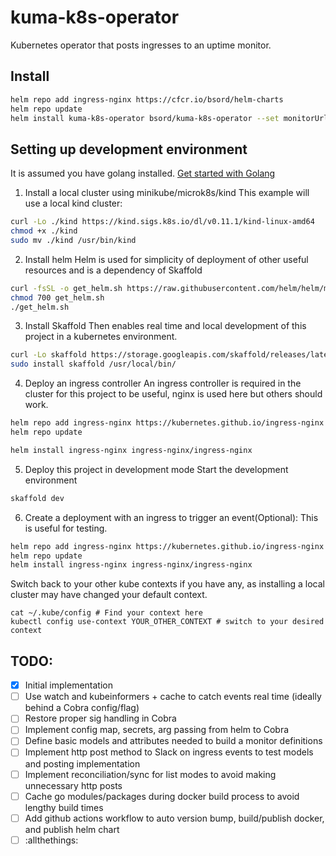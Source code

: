 # kuma-k8s-operator
Kubernetes operator that posts ingresses to an uptime monitor.
## Install
```sh
helm repo add ingress-nginx https://cfcr.io/bsord/helm-charts
helm repo update
helm install kuma-k8s-operator bsord/kuma-k8s-operator --set monitorUrl="https://yourkumauptimehost/api"
```

## Setting up development environment
It is assumed you have golang installed.
[Get started with Golang](https://linuxize.com/post/how-to-install-go-on-ubuntu-20-04/)

1. Install a local cluster using minikube/microk8s/kind
This example will use a local kind cluster:
```sh
curl -Lo ./kind https://kind.sigs.k8s.io/dl/v0.11.1/kind-linux-amd64
chmod +x ./kind
sudo mv ./kind /usr/bin/kind
```

2. Install helm
Helm is used for simplicity of deployment of other useful resources and is a dependency of Skaffold
```sh
curl -fsSL -o get_helm.sh https://raw.githubusercontent.com/helm/helm/master/scripts/get-helm-3
chmod 700 get_helm.sh
./get_helm.sh
```

3. Install Skaffold
Then enables real time and local development of this project in a kubernetes environment.
```sh
curl -Lo skaffold https://storage.googleapis.com/skaffold/releases/latest/skaffold-linux-amd64 && \
sudo install skaffold /usr/local/bin/
```

4. Deploy an ingress controller
An ingress controller is required in the cluster for this project to be useful, nginx is used here but others should work.
```sh
helm repo add ingress-nginx https://kubernetes.github.io/ingress-nginx
helm repo update

helm install ingress-nginx ingress-nginx/ingress-nginx
```

5. Deploy this project in development mode
Start the development environment
```sh
skaffold dev
```

6. Create a deployment with an ingress to trigger an event(Optional):
This is useful for testing.
```sh
helm repo add ingress-nginx https://kubernetes.github.io/ingress-nginx
helm repo update
helm install ingress-nginx ingress-nginx/ingress-nginx
```

Switch back to your other kube contexts if you have any, as installing a local cluster may have changed your default context.
```
cat ~/.kube/config # Find your context here
kubectl config use-context YOUR_OTHER_CONTEXT # switch to your desired context
```

## TODO:
- [x] Initial implementation
- [ ] Use watch and kubeinformers + cache to catch events real time (ideally behind a Cobra config/flag)
- [ ] Restore proper sig handling in Cobra
- [ ] Implement config map, secrets, arg passing from helm to Cobra
- [ ] Define basic models and attributes needed to build a monitor definitions
- [ ] Implement http post method to Slack on ingress events to test models and posting implementation
- [ ] Implement reconciliation/sync for list modes to avoid making unnecessary http posts
- [ ] Cache go modules/packages during docker build process to avoid lengthy build times
- [ ] Add github actions workflow to auto version bump, build/publish docker, and publish helm chart
- [ ] :allthethings: